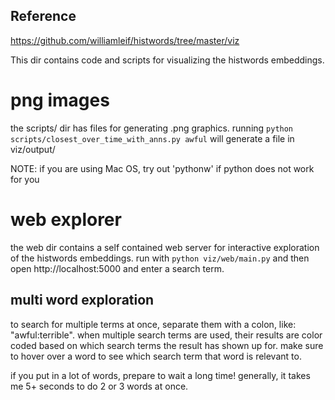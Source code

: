 Reference
---------
https://github.com/williamleif/histwords/tree/master/viz


This dir contains code and scripts for visualizing the histwords embeddings. 

# png images

the scripts/ dir has files for generating .png graphics. running `python
scripts/closest_over_time_with_anns.py awful` will generate a file in viz/output/

NOTE: if you are using Mac OS, try out 'pythonw' if python does not work for you

# web explorer

the web dir contains a self contained web server for interactive exploration of
the histwords embeddings. run with `python viz/web/main.py` and then open
http://localhost:5000 and enter a search term.

## multi word exploration

to search for multiple terms at once, separate them with a colon, like:
"awful:terrible". when multiple search terms are used, their results are color
coded based on which search terms the result has shown up for. make sure to
hover over a word to see which search term that word is relevant to.

if you put in a lot of words, prepare to wait a long time! generally, it takes
me 5+ seconds to do 2 or 3 words at once.
